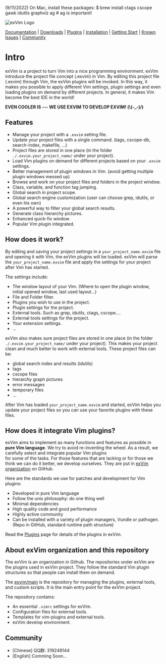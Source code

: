 (9/11/2022) On Mac, install these packages:
$ brew install ctags cscope gawk idutils graphviz ag   # ag is important!

![exVim Logo](http://exvim.github.io/images/logo.png)

[Documentation](http://exvim.github.io/docs/) |
[Downloads](http://exvim.github.io/downloads/) |
[Plugins](http://exvim.github.io/docs/plugins/) |
[Installation](http://exvim.github.io/docs/install/) |
[Getting Start](http://exvim.github.io/docs/getting-start/) |
[Known Issues](http://exvim.github.io/docs/known-issues/) |
[Community](#community)

# Intro

exVim is a project to turn Vim into a nice programming environment. exVim introduce the project file concept (.exvim) in Vim. By editing this project file (.exvim) through Vim, the exVim plugins will be invoked. In this way, it makes you possible to apply different Vim settings, plugin settings and even loading plugins on demand by different projects. In general, it makes Vim become the best IDE in the world!

**EVEN COOLER IS --- WE USE EXVIM TO DEVELOP EXVIM! (\\(-_-)/)**

## Features

- Manage your project with a `.exvim` setting file.
- Update your project files with a single command. (tags, cscope-db, search-index, makefile, ...)
- Project files are stored in one place (in the folder `./.exvim.your_project_name/` under your project).
- Load Vim plugins on demand for different projects based on your `.exvim` settings.
- Better management of plugin windows in Vim. (avoid getting multiple plugin windows messed up)  
- Browse and work on your project files and folders in the project window.
- Class, variable, and function tag jumping.
- Global search in project scope. 
- Global search engine customization (user can choose grep, idutils, or even his own)
- A powerful way to filter your global search results.
- Generate class hierarchy pictures. 
- Enhanced quick-fix window.
- Popular Vim plugin integrated.

## How does it work?

By editing and saving your project settings in a `your_project_name.exvim` file and opening it with Vim, the exVim plugins will be loaded. exVim will parse the `your_project_name.exvim` file and apply the settings for your project after Vim
has started.

The settings include:

- The window layout of your Vim. (Where to open the plugin window, initial opened window, last used layout...)
- File and Folder filter.
- Plugins you wish to use in the project.
- Plugin settings for the project.
- External tools. Such as grep, idutils, ctags, cscope....
- External tools settings for the project.
- Your extension settings.
- ...

exVim also makes sure project files are stored in one place (in the folder `./.exvim.your_project_name/` under your project). 
This makes your project clean and much better to work with external tools. These project files can be:

- global search index and results (idutils)
- tags
- cscope files
- hierarchy graph pictures
- error messages
- temporary files
- ...

After Vim has loaded `your_project_name.exvim` and started, exVim helps you update your project files so you 
can use your favorite plugins with these files.

## How does it integrate Vim plugins?

exVim aims to implement as many functions and features as possible in **pure Vim language**. 
We try to avoid re-inventing the wheel. As a result, we carefully select and integrate popular Vim plugins  
for some of the tasks. For those features that are lacking or for those we think we can do it better, 
we develop ourselves. They are put in [exVim organization](https://github.com/exvim) on GitHub.

Here are the standards we use for patches and development for Vim plugins:

- Developed in pure Vim language
- Follow the unix philosophy: do one thing well 
- Minimal dependencies 
- High quality code and good performance
- Highly active community
- Can be installed with a variety of plugin managers, Vundle or pathogen. (Repo in GitHub, standard runtime path structure)

Read the [Plugins](http://exvim.github.io/docs/plugins/) page for details of the plugins
in exVim.

## About exVim organization and this repository

The exVim is an organization in Github. The repositories under exVim are the plugins used in
exVim project. They follow the standard Vim plugin structures so that people can install them on
demand.

The [exvim/main](https://github.com/exvim/main#installation) is the repository for 
managing the plugins, external tools, and custom scripts. It is the main entry point for the
exVim project. 

The repository contains:

- An essential `.vimrc` settings for exVim.
- Configuration files for external tools.
- Templates for vim-plugins and external tools.
- exVim develop environment.

## Community

- [Chinese] QQ群: 319248144
- [English] Comming Soon...
